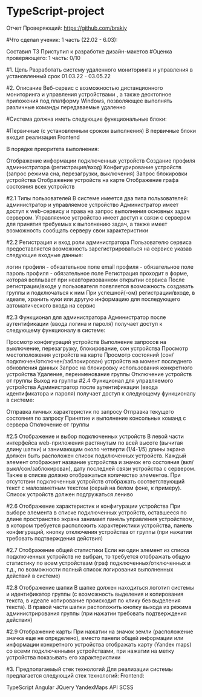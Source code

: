 # TypeScript-project
Отчет
Проверяющий: https://github.com/brskiy

#Что сделал ученик:
1 часть (22.02 - 6.03):

Составил ТЗ
Приступил к разработке дизайн-макетов
#Оценка проверяющего:
1 часть: 0/10

#1. Цель
Разработать систему удаленного мониторинга и управления в установленный срок 01.03.22 - 03.05.22

#2. Описание
Веб-сервис с возможностью дистанционного мониторинга и управления устройствами , а также десктопное приложения под платформу Windows, позволяющее выполнять различные команды передаваемые удаленно

#Система должна иметь следующие функциональные блоки:

#Первичные (с установленным сроком выполнения)
В первичные блоки входит реализация Frontend

В порядке приоритета выполнения:

Отображение информации подключенных устройств
Создание профиля администратора (регистрация/вход)
Конфигурирование устройств (запрос режима сна, перезагрузки, выключения)
Запрос блокировки устройства
Отображение устройств на карте
Отображение графа состояния всех устройств

#2.1 Типы пользователей
В системе имеется два типа пользователей: администратор и управляемое устройство Администратор имеет доступ к web-сервису и права на запрос выполнения основных задач сервером. Управляемое устройство имеет доступ к связи с сервером для принятия требуемых к выполнению задач, а также имеет возможность сообщать серверу свои характеристики

#2.2 Регистрация и вход роли администратора
Пользователю сервиса предоставляется возможность зарегистрироваться на сервисе указав следующие входные данные:

логин профиля - обязательное поле
email профиля - обязательное поле
пароль профиля - обязательное поле
Регистрация проходит в форме, которая всплывает при неавторизованном открытии сервиса После регистрации/входе у пользователя появляется возможность создавать группы и подключаться к ним При успешной(-ом) регистрации/входе, в идеале, хранить куки или другую информацию для последующего автоматического входа на сервис

#2.3 Функционал для администратора
Администратор после аутентификации (ввода логина и пароля) получает доступ к следующему функционалу в системе:

Просмотр конфигураций устройств
Выполнение запросов на выключение, перезагрузку, блокирование, сон устройства
Просмотр местоположения устройств на карте
Просмотр состояний (сон/подключен/отключен/заблокирован) устройств на момент последнего обновления данных
Запрос на блокировку использования конкретного устройства
Удаление, переименование группы
Отключение устройств от группы
Выход из группы
#2.4 Функционал для управляемого устройства
Администратор после аутентификации (ввода идентификатора и пароля) получает доступ к следующему функционалу в системе:

Отправка личных характеристик по запросу
Отправка текущего состояния по запросу
Принятие и выполнение консольных команд с сервера
Отключение от группы

#2.5 Отображение и выбор подключенных устройств
В левой части интерфейса web-приложения растянутым по всей высоте (вычитая длину шапки) и занимающим около четверти (1/4-1/5) длины экрана должен быть расположен список подключенных устройств. Каждый элемент отображает название устройства и значок его состояния (вкл/выкл/сон/заблокирован), дату последней связи устройства с сервером. Также в списке должно отображаться количество элементов. При отсутствии подключенных устройств отображать соответствующий текст с малозаметным текстом (серый на белом фоне, к примеру). Список устройств должен подгружаться лениво

#2.6 Отображение характеристик и конфигурации устройства
При выборе элемента в списке подключенных устройств, оставшееся по длине пространство экрана занимает панель управления устройством, в котором требуется расположить характеристики устройства, панель конфигураций, кнопку отключения устройства от группы (при нажатии требовать подтверждения действия)

#2.7 Отображение общей статистики
Если ни один элемент из списка подключенных устройств не выбран, то требуется отображать общую статистику по всем устройствам (граф подключенных/отключенных и т.д., по возможности полный список логирования выполненных действий в системе)

#2.8 Отображение шапки
В шапке должен находиться логотип системы и идентификатор группы (с возможность выделения и копирования текста, в идеале копирование происходит по клику без выделения текста). В правой части шапки расположить кнопку выхода из режима администрирования группы (при нажатии требовать подтверждения действия)

#2.9 Отображение карты
При нажатии на значок земли (расположение значка еще не определено), вместо панели общей информации или информации конкретного устройства отображать карту (Yandex maps) со всеми подключенными устройствами, при нажатии на метку устройства показывать его характеристики

#3. Предполагаемый стек технологий
Для реализации системы предлагается следующий стек технологий:
Frontend:

TypeScript
Angular
JQuery
YandexMaps API
SCSS
